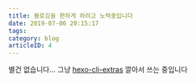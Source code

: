 ```yaml
---
title: 블로깅을 편하게 하려고 노력중입니다
date: 2019-07-06 20:15:17
tags: 
category: blog
articleID: 4
---
```

  
별건 없습니다... 그냥 [hexo-cli-extras](https://github.com/greg-js/hexo-cli-extras) 깔아서 쓰는 중입니다  
  